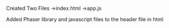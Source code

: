 Created Two Files
->index.html
->app.js

Added Phaser library and javascript files to the header file in html
